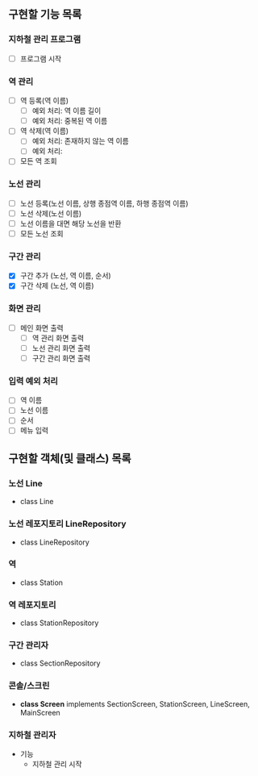 ## 구현할 기능 목록

### 지하철 관리 프로그램

- [ ]  프로그램 시작

### 역 관리

- [ ]  역 등록(역 이름)
    - [ ]  예외 처리: 역 이름 길이
    - [ ]  예외 처리: 중복된 역 이름
- [ ]  역 삭제(역 이름)
    - [ ]  예외 처리: 존재하지 않는 역 이름
    - [ ]  예외 처리:
- [ ]  모든 역 조회

### 노선 관리

- [ ]  노선 등록(노선 이름, 상행 종점역 이름, 하행 종점역 이름)
- [ ]  노선 삭제(노선 이름)
- [ ]  노선 이름을 대면 해당 노선을 반환
- [ ]  모든 노선 조회

### 구간 관리

- [x]  구간 추가 (노선, 역 이름, 순서)
- [x]  구간 삭제 (노선, 역 이름)

### 화면 관리

- [ ]  메인 화면 출력
    - [ ]  역 관리 화면 출력
    - [ ]  노선 관리 화면 출력
    - [ ]  구간 관리 화면 출력

### 입력 예외 처리

- [ ]  역 이름
- [ ]  노선 이름
- [ ]  순서
- [ ]  메뉴 입력

## 구현할 객체(및 클래스) 목록

### 노선 Line

- class Line

### 노선 레포지토리 LineRepository

- class LineRepository

### 역

- class Station

### 역 레포지토리

- class StationRepository

### 구간 관리자

- class SectionRepository

### 콘솔/스크린

- **class Screen** implements SectionScreen, StationScreen, LineScreen, MainScreen

### 지하철 관리자

- 기능
    - 지하철 관리 시작